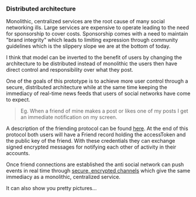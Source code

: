 ### Distributed architecture

Monolithic, centralized services are the root cause of many social networking ills. Large services are expensive to operate leading to the need for sponsorship to cover costs. Sponsorship comes with a need to maintain "brand integrity" which leads to limiting expression through community guidelines which is the slippery slope we are at the bottom of today.

I think that model can be inverted to the benefit of users by changing the architecture to be distributed instead of monolithic the users then have direct control and responsibility over what they post.

One of the goals of this prototype is to achieve more user control through a secure, distributed architecture while at the same time keeping the immediacy of real-time news feeds that users of social networks have come to expect.

> Eg. When a friend of mine makes a post or likes one of my posts I get an immediate notification on my screen.

A description of the friending protocol can be found [here](https://github.com/antiSocialNet/antiSocial/blob/master/README-friends.md). At the end of this protocol both users will have a Friend record holding the accessToken and the public key of the friend. With these credentials they can exchange signed encrypted messages for notifying each other of activity in their accounts.

Once friend connections are established the anti social network can push events in real time through [secure, encrypted channels](https://github.com/antiSocialNet/antiSocial/blob/master/README-pushfeeds.md) which give the same immediacy as a monolithic, centralized service.

It can also show you pretty pictures...
